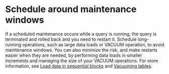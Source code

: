 # Schedule around maintenance windows<a name="c_best-practices-avoid-maintenance"></a>

If a scheduled maintenance occurs while a query is running, the query is terminated and rolled back and you need to restart it\. Schedule long\-running operations, such as large data loads or VACUUM operation, to avoid maintenance windows\. You can also minimize the risk, and make restarts easier when they are needed, by performing data loads in smaller increments and managing the size of your VACUUM operations\. For more information, see [Load data in sequential blocks](c_best-practices-load-data-in-sequential-blocks.md) and [Vacuuming tables](t_Reclaiming_storage_space202.md)\.